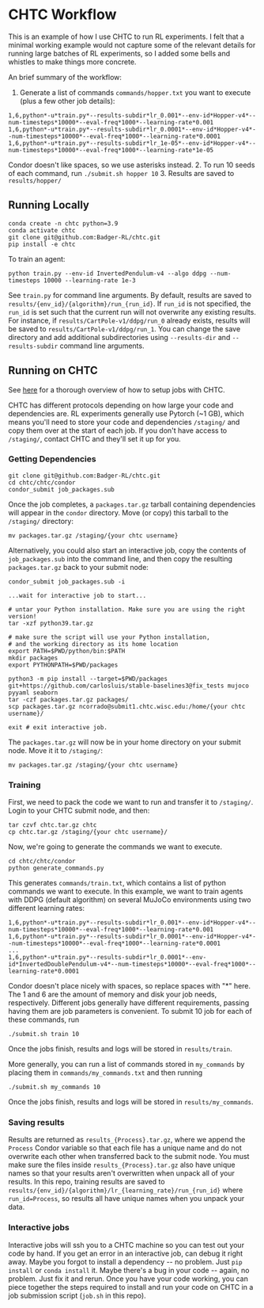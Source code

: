 # CHTC Workflow

This is an example of how I use CHTC to run RL experiments. 
I felt that a minimal working example would not capture some of the relevant details for running large batches of RL experiments,
so I added some bells and whistles to make things more concrete. 

An brief summary of the workflow:

1. Generate a list of commands `commands/hopper.txt` you want to execute (plus a few other job details):
```commandline
1,6,python*-u*train.py*--results-subdir*lr_0.001*--env-id*Hopper-v4*--num-timesteps*10000*--eval-freq*1000*--learning-rate*0.001
1,6,python*-u*train.py*--results-subdir*lr_0.0001*--env-id*Hopper-v4*--num-timesteps*10000*--eval-freq*1000*--learning-rate*0.0001
1,6,python*-u*train.py*--results-subdir*lr_1e-05*--env-id*Hopper-v4*--num-timesteps*10000*--eval-freq*1000*--learning-rate*1e-05
```
Condor doesn't like spaces, so we use asterisks instead.
2. To run 10 seeds of each command, run `./submit.sh hopper 10`
3. Results are saved to `results/hopper/`

[//]: # (This workflow has several advantages:)

[//]: # (1. It can be used to submit any kind of job, not just RL jobs.)

[//]: # (2. You can use the same `job.sub` script for any job.)

[//]: # (3. You can easily change what command is executed without modifying condor)

## Running Locally

```commandline
conda create -n chtc python=3.9
conda activate chtc
git clone git@github.com:Badger-RL/chtc.git
pip install -e chtc
```
To train an agent:
```commandline
python train.py --env-id InvertedPendulum-v4 --algo ddpg --num-timesteps 10000 --learning-rate 1e-3
```
See `train.py` for command line arguments. By default, results are saved to 
`results/{env_id}/{algorithm}/run_{run_id}`. 
If `run_id` is not specified, the `run_id` is set such that the current run will not overwrite any existing results.
For instance, if `results/CartPole-v1/ddpg/run_0` already exists, results will be saved to `results/CartPole-v1/ddpg/run_1`.
You can change the save directory and add additional subdirectories using `--results-dir` and `--results-subdir` command line arguments.

## Running on CHTC

See [here](https://chtc.cs.wisc.edu/uw-research-computing/python-jobs.html) for a thorough overview of how to setup jobs with CHTC.

CHTC has different protocols depending on how large your code and dependencies are. RL experiments generally use Pytorch (~1 GB), 
which means you'll need to store your code and dependencies `/staging/` and copy them over at the start of each job. 
If you don't have access to `/staging/`, contact CHTC and they'll set it up for you.  

### Getting Dependencies

```commandline
git clone git@github.com:Badger-RL/chtc.git
cd chtc/chtc/condor
condor_submit job_packages.sub
```
Once the job completes, a `packages.tar.gz` tarball containing dependencies will appear in the `condor` directory.
Move (or copy) this tarball to the `/staging/` directory:
```commandline
mv packages.tar.gz /staging/{your chtc username}
```

Alternatively, you could also start an interactive job, 
copy the contents of `job_packages.sub` into the command line,
and then copy the resulting `packages.tar.gz` back to your submit node:
```commandline
condor_submit job_packages.sub -i

...wait for interactive job to start...

# untar your Python installation. Make sure you are using the right version!
tar -xzf python39.tar.gz

# make sure the script will use your Python installation,
# and the working directory as its home location
export PATH=$PWD/python/bin:$PATH
mkdir packages
export PYTHONPATH=$PWD/packages

python3 -m pip install --target=$PWD/packages git+https://github.com/carlosluis/stable-baselines3@fix_tests mujoco pyyaml seaborn
tar -czf packages.tar.gz packages/
scp packages.tar.gz ncorrado@submit1.chtc.wisc.edu:/home/{your chtc username}/

exit # exit interactive job.
```
The `packages.tar.gz` will now be in your home directory on your submit node. Move it it to `/staging/`:
```commandline
mv packages.tar.gz /staging/{your chtc username}
```

### Training

First, we need to pack the code we want to run and transfer it to `/staging/`.
Login to your CHTC submit node, and then:
```commandline
tar czvf chtc.tar.gz chtc
cp chtc.tar.gz /staging/{your chtc username}/
```
Now, we're going to generate the commands we want to execute. 
```commandline
cd chtc/chtc/condor
python generate_commands.py
```
This generates `commands/train.txt`, which contains a list of python commands we want to execute.
In this example, we want to train agents with DDPG (default algorithm) on several MuJoCo environments using two different learning rates:
```commandline
1,6,python*-u*train.py*--results-subdir*lr_0.001*--env-id*Hopper-v4*--num-timesteps*10000*--eval-freq*1000*--learning-rate*0.001
1,6,python*-u*train.py*--results-subdir*lr_0.0001*--env-id*Hopper-v4*--num-timesteps*10000*--eval-freq*1000*--learning-rate*0.0001
...
1,6,python*-u*train.py*--results-subdir*lr_0.0001*--env-id*InvertedDoublePendulum-v4*--num-timesteps*10000*--eval-freq*1000*--learning-rate*0.0001
```
Condor doesn't place nicely with spaces, so replace spaces with "*" here. 
The 1 and 6 are the amount of memory and disk your job needs, respectively.
Different jobs generally have different requirements, passing having them are job parameters is convenient.
To submit 10 job for each of these commands, run
```commandline
./submit.sh train 10
```
Once the jobs finish, results and logs will be stored in `results/train`. 

More generally, you can run a list of commands stored in `my_commands` by placing them in `commands/my_commands.txt` and then running
```commandline
./submit.sh my_commands 10
```
Once the jobs finish, results and logs will be stored in `results/my_commands`. 

### Saving results

Results are returned as `results_{Process}.tar.gz`, where we append the `Process` Condor variable so that 
each file has a unique name and do not overwrite each other when transferred back to the submit node. 
You must make sure the files inside `results_{Process}.tar.gz` also have unique names 
so that your results aren't overwritten when unpack all of your results. 
In this repo, training results are saved to `results/{env_id}/{algorithm}/lr_{learning_rate}/run_{run_id}` where `run_id=Process`, 
so results all have unique names when you unpack your data.

### Interactive jobs

Interactive jobs will ssh you to a CHTC machine so you can test out your code by hand. 
If you get an error in an interactive job, can debug it right away. 
Maybe you forgot to install a dependency -- no problem. Just `pip install` or `conda install` it.
Maybe there's a bug in your code -- again, no problem. Just fix it and rerun. 
Once you have your code working, 
you can piece together the steps required to install and run your code on CHTC in a job submission script 
(`job.sh` in this repo).